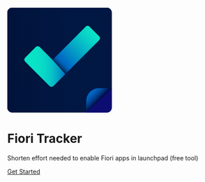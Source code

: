 ![](/res/FT-logo.png)

# Fiori Tracker

Shorten effort needed to enable Fiori apps in launchpad (free tool)

[Get Started](#main)
